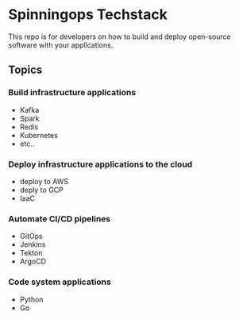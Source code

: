 # Spinningops Techstack

This repo is for developers on how to build and deploy open-source software with your applications.

## Topics

### Build infrastructure applications

- Kafka
- Spark
- Redis
- Kubernetes
- etc..

### Deploy infrastructure applications to the cloud

- deploy to AWS
- deply to GCP
- IaaC

### Automate CI/CD pipelines

- GitOps
- Jenkins
- Tekton
- ArgoCD

### Code system applications

- Python
- Go
